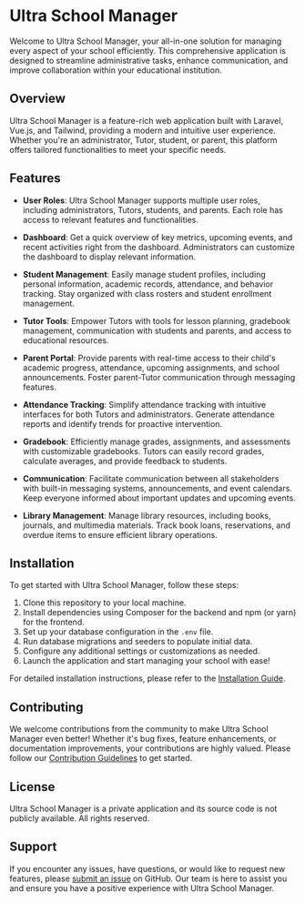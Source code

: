 # Ultra School Manager

Welcome to Ultra School Manager, your all-in-one solution for managing every aspect of your school efficiently. This comprehensive application is designed to streamline administrative tasks, enhance communication, and improve collaboration within your educational institution.

## Overview

Ultra School Manager is a feature-rich web application built with Laravel, Vue.js, and Tailwind, providing a modern and intuitive user experience. Whether you're an administrator, Tutor, student, or parent, this platform offers tailored functionalities to meet your specific needs.

## Features

-   **User Roles**: Ultra School Manager supports multiple user roles, including administrators, Tutors, students, and parents. Each role has access to relevant features and functionalities.
-   **Dashboard**: Get a quick overview of key metrics, upcoming events, and recent activities right from the dashboard. Administrators can customize the dashboard to display relevant information.

-   **Student Management**: Easily manage student profiles, including personal information, academic records, attendance, and behavior tracking. Stay organized with class rosters and student enrollment management.

-   **Tutor Tools**: Empower Tutors with tools for lesson planning, gradebook management, communication with students and parents, and access to educational resources.

-   **Parent Portal**: Provide parents with real-time access to their child's academic progress, attendance, upcoming assignments, and school announcements. Foster parent-Tutor communication through messaging features.

-   **Attendance Tracking**: Simplify attendance tracking with intuitive interfaces for both Tutors and administrators. Generate attendance reports and identify trends for proactive intervention.

-   **Gradebook**: Efficiently manage grades, assignments, and assessments with customizable gradebooks. Tutors can easily record grades, calculate averages, and provide feedback to students.

-   **Communication**: Facilitate communication between all stakeholders with built-in messaging systems, announcements, and event calendars. Keep everyone informed about important updates and upcoming events.

-   **Library Management**: Manage library resources, including books, journals, and multimedia materials. Track book loans, reservations, and overdue items to ensure efficient library operations.

## Installation

To get started with Ultra School Manager, follow these steps:

1. Clone this repository to your local machine.
2. Install dependencies using Composer for the backend and npm (or yarn) for the frontend.
3. Set up your database configuration in the `.env` file.
4. Run database migrations and seeders to populate initial data.
5. Configure any additional settings or customizations as needed.
6. Launch the application and start managing your school with ease!

For detailed installation instructions, please refer to the [Installation Guide](#).

## Contributing

We welcome contributions from the community to make Ultra School Manager even better! Whether it's bug fixes, feature enhancements, or documentation improvements, your contributions are highly valued. Please follow our [Contribution Guidelines](CONTRIBUTING.md) to get started.

## License

Ultra School Manager is a private application and its source code is not publicly available. All rights reserved.

## Support

If you encounter any issues, have questions, or would like to request new features, please [submit an issue](https://github.com/SchoolManagementSystem/issues) on GitHub. Our team is here to assist you and ensure you have a positive experience with Ultra School Manager.
